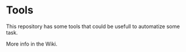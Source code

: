 # Tools
This repository has some tools that could be usefull to automatize some task.

More info in the Wiki.
